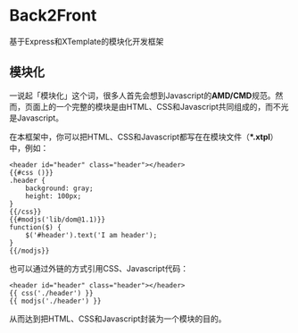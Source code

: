 # Back2Front
基于Express和XTemplate的模块化开发框架


## 模块化

一说起「模块化」这个词，很多人首先会想到Javascript的**AMD/CMD**规范。然而，页面上的一个完整的模块是由HTML、CSS和Javascript共同组成的，而不光是Javascript。

在本框架中，你可以把HTML、CSS和Javascript都写在在模块文件（**\*.xtpl**）中，例如：

```
<header id="header" class="header"></header>
{{#css ()}}
.header {
	background: gray;
	height: 100px;
}
{{/css}}
{{#modjs('lib/dom@1.1)}}
function($) {
	$('#header').text('I am header');
}
{{/modjs}}
```

也可以通过外链的方式引用CSS、Javascript代码：

```
<header id="header" class="header"></header>
{{ css('./header') }}
{{ modjs('./header') }}
```

从而达到把HTML、CSS和Javascript封装为一个模块的目的。
